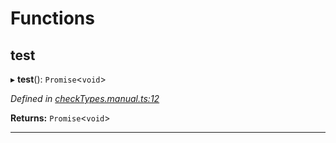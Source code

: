 

# Functions

<a id="test"></a>

##  test

▸ **test**(): `Promise`<`void`>

*Defined in [checkTypes.manual.ts:12](https://github.com/polkadot-js/api/blob/cfe9d18/packages/api/src/checkTypes.manual.ts#L12)*

**Returns:** `Promise`<`void`>

___

